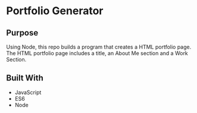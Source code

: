 # Portfolio Generator

## Purpose
Using Node, this repo builds a program that creates a HTML portfolio page. The HTML portfolio page includes a title, an About Me section and a Work Section. 

## Built With
* JavaScript
* ES6
* Node


